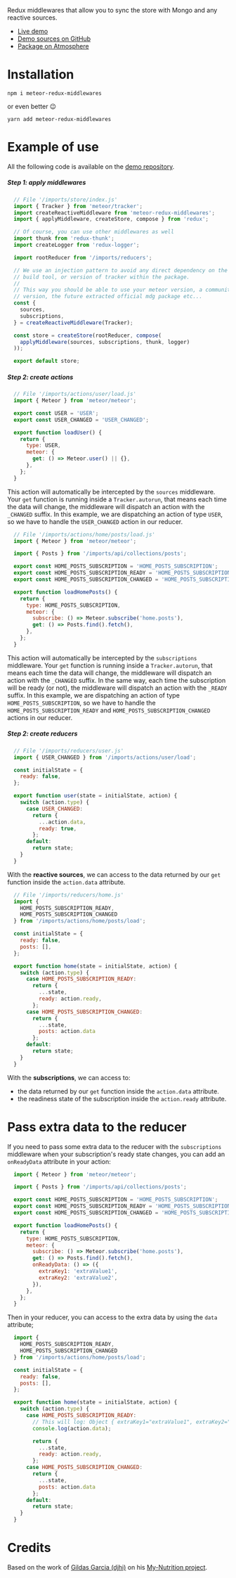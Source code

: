 Redux middlewares that allow you to sync the store with Mongo and any reactive sources.

- [Live demo](https://meteor-redux-middlewares-demo.herokuapp.com)
- [Demo sources on GitHub](https://github.com/samybob1/meteor-redux-middlewares-demo)
- [Package on Atmosphere](https://atmospherejs.com/samy/redux-middlewares)


# Installation

`npm i meteor-redux-middlewares`

or even better 😉

`yarn add meteor-redux-middlewares`


# Example of use

All the following code is available on the [demo repository](https://github.com/samybob1/meteor-redux-middlewares-demo).


##### Step 1: apply middlewares

```js
  // File '/imports/store/index.js'
  import { Tracker } from 'meteor/tracker';
  import createReactiveMiddleware from 'meteor-redux-middlewares';
  import { applyMiddleware, createStore, compose } from 'redux';

  // Of course, you can use other middlewares as well
  import thunk from 'redux-thunk';
  import createLogger from 'redux-logger';

  import rootReducer from '/imports/reducers';

  // We use an injection pattern to avoid any direct dependency on the meteor
  // build tool, or version of tracker within the package.
  //
  // This way you should be able to use your meteor version, a community npm
  // version, the future extracted official mdg package etc...
  const {
    sources,
    subscriptions,
  } = createReactiveMiddleware(Tracker);

  const store = createStore(rootReducer, compose(
    applyMiddleware(sources, subscriptions, thunk, logger)
  ));

  export default store;
```


##### Step 2: create actions

```js
  // File '/imports/actions/user/load.js'
  import { Meteor } from 'meteor/meteor';

  export const USER = 'USER';
  export const USER_CHANGED = 'USER_CHANGED';

  export function loadUser() {
    return {
      type: USER,
      meteor: {
        get: () => Meteor.user() || {},
      },
    };
  }
```

This action will automatically be intercepted by the `sources` middleware. Your `get` function is running inside a `Tracker.autorun`, that means each time the data will change, the middleware will dispatch an action with the `_CHANGED` suffix. In this example, we are dispatching an action of type `USER`, so we have to handle the `USER_CHANGED` action in our reducer.

```js
  // File '/imports/actions/home/posts/load.js'
  import { Meteor } from 'meteor/meteor';

  import { Posts } from '/imports/api/collections/posts';

  export const HOME_POSTS_SUBSCRIPTION = 'HOME_POSTS_SUBSCRIPTION';
  export const HOME_POSTS_SUBSCRIPTION_READY = 'HOME_POSTS_SUBSCRIPTION_READY';
  export const HOME_POSTS_SUBSCRIPTION_CHANGED = 'HOME_POSTS_SUBSCRIPTION_CHANGED';

  export function loadHomePosts() {
    return {
      type: HOME_POSTS_SUBSCRIPTION,
      meteor: {
        subscribe: () => Meteor.subscribe('home.posts'),
        get: () => Posts.find().fetch(),
      },
    };
  }
```

This action will automatically be intercepted by the `subscriptions` middleware. Your `get` function is running inside a `Tracker.autorun`, that means each time the data will change, the middleware will dispatch an action with the `_CHANGED` suffix. In the same way, each time the subscription will be ready (or not), the middleware will dispatch an action with the `_READY` suffix. In this example, we are dispatching an action of type `HOME_POSTS_SUBSCRIPTION`, so we have to handle the `HOME_POSTS_SUBSCRIPTION_READY` and `HOME_POSTS_SUBSCRIPTION_CHANGED` actions in our reducer.


##### Step 2: create reducers

```js
  // File '/imports/reducers/user.js'
  import { USER_CHANGED } from '/imports/actions/user/load';

  const initialState = {
    ready: false,
  };

  export function user(state = initialState, action) {
    switch (action.type) {
      case USER_CHANGED:
        return {
          ...action.data,
          ready: true,
        };
      default:
        return state;
    }
  }
```

With the **reactive sources**, we can access to the data returned by our `get` function inside the `action.data` attribute.

```js
  // File '/imports/reducers/home.js'
  import {
    HOME_POSTS_SUBSCRIPTION_READY,
    HOME_POSTS_SUBSCRIPTION_CHANGED
  } from '/imports/actions/home/posts/load';

  const initialState = {
    ready: false,
    posts: [],
  };

  export function home(state = initialState, action) {
    switch (action.type) {
      case HOME_POSTS_SUBSCRIPTION_READY:
        return {
          ...state,
          ready: action.ready,
        };
      case HOME_POSTS_SUBSCRIPTION_CHANGED:
        return {
          ...state,
          posts: action.data
        };
      default:
        return state;
    }
  }
```

With the **subscriptions**, we can access to:
- the data returned by our `get` function inside the `action.data` attribute.
- the readiness state of the subscription inside the `action.ready` attribute.


# Pass extra data to the reducer

If you need to pass some extra data to the reducer with the `subscriptions` middleware when your subscription's ready state changes, you can add an `onReadyData` attribute in your action:

```js
  import { Meteor } from 'meteor/meteor';

  import { Posts } from '/imports/api/collections/posts';

  export const HOME_POSTS_SUBSCRIPTION = 'HOME_POSTS_SUBSCRIPTION';
  export const HOME_POSTS_SUBSCRIPTION_READY = 'HOME_POSTS_SUBSCRIPTION_READY';
  export const HOME_POSTS_SUBSCRIPTION_CHANGED = 'HOME_POSTS_SUBSCRIPTION_CHANGED';

  export function loadHomePosts() {
    return {
      type: HOME_POSTS_SUBSCRIPTION,
      meteor: {
        subscribe: () => Meteor.subscribe('home.posts'),
        get: () => Posts.find().fetch(),
        onReadyData: () => ({
          extraKey1: 'extraValue1',
          extraKey2: 'extraValue2',
        }),
      },
    };
  }
```

Then in your reducer, you can access to the extra data by using the `data` attribute;

```js
  import {
    HOME_POSTS_SUBSCRIPTION_READY,
    HOME_POSTS_SUBSCRIPTION_CHANGED
  } from '/imports/actions/home/posts/load';

  const initialState = {
    ready: false,
    posts: [],
  };

  export function home(state = initialState, action) {
    switch (action.type) {
      case HOME_POSTS_SUBSCRIPTION_READY:
        // This will log: Object { extraKey1="extraValue1", extraKey2="extraValue2" }
        console.log(action.data);

        return {
          ...state,
          ready: action.ready,
        };
      case HOME_POSTS_SUBSCRIPTION_CHANGED:
        return {
          ...state,
          posts: action.data
        };
      default:
        return state;
    }
  }
```


# Credits

Based on the work of [Gildas Garcia (djhi)](https://github.com/djhi) on his [My-Nutrition project](https://github.com/djhi/my-nutrition/tree/master/app/client/middlewares).
